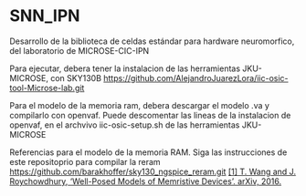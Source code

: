 # SNN_IPN
Desarrollo de la biblioteca de celdas estándar para hardware neuromorfico, del laboratorio de MICROSE-CIC-IPN

Para ejecutar, debera tener la instalacion de las herramientas JKU-MICROSE, con SKY130B
https://github.com/AlejandroJuarezLora/iic-osic-tool-Microse-lab.git

Para el modelo de la memoria ram, debera descargar el modelo .va y compilarlo con openvaf. 
Puede descomentar las lineas de la instalacion de openvaf, en el archvivo iic-osic-setup.sh de las herramientas JKU-MICROSE


Referencias para el modelo de la memoria RAM. Siga las instrucciones de este repositoprio para compilar la reram
https://github.com/barakhoffer/sky130_ngspice_reram.git
[[1] T. Wang and J. Roychowdhury, ‘Well-Posed Models of Memristive Devices’. arXiv, 2016.](https://arxiv.org/abs/1605.04897)

